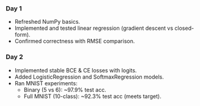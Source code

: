 ### Day 1
- Refreshed NumPy basics.
- Implemented and tested linear regression (gradient descent vs closed-form).
- Confirmed correctness with RMSE comparison.
### Day 2
- Implemented stable BCE & CE losses with logits.
- Added LogisticRegression and SoftmaxRegression models.
- Ran MNIST experiments:
  - Binary (5 vs 6): ~97.9% test acc.
  - Full MNIST (10-class): ~92.3% test acc (meets target).
